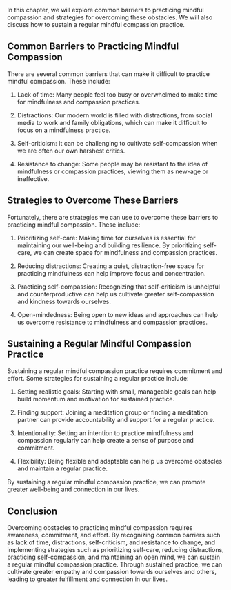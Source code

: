 
In this chapter, we will explore common barriers to practicing mindful compassion and strategies for overcoming these obstacles. We will also discuss how to sustain a regular mindful compassion practice.

Common Barriers to Practicing Mindful Compassion
------------------------------------------------

There are several common barriers that can make it difficult to practice mindful compassion. These include:

1. Lack of time: Many people feel too busy or overwhelmed to make time for mindfulness and compassion practices.

2. Distractions: Our modern world is filled with distractions, from social media to work and family obligations, which can make it difficult to focus on a mindfulness practice.

3. Self-criticism: It can be challenging to cultivate self-compassion when we are often our own harshest critics.

4. Resistance to change: Some people may be resistant to the idea of mindfulness or compassion practices, viewing them as new-age or ineffective.

Strategies to Overcome These Barriers
-------------------------------------

Fortunately, there are strategies we can use to overcome these barriers to practicing mindful compassion. These include:

1. Prioritizing self-care: Making time for ourselves is essential for maintaining our well-being and building resilience. By prioritizing self-care, we can create space for mindfulness and compassion practices.

2. Reducing distractions: Creating a quiet, distraction-free space for practicing mindfulness can help improve focus and concentration.

3. Practicing self-compassion: Recognizing that self-criticism is unhelpful and counterproductive can help us cultivate greater self-compassion and kindness towards ourselves.

4. Open-mindedness: Being open to new ideas and approaches can help us overcome resistance to mindfulness and compassion practices.

Sustaining a Regular Mindful Compassion Practice
------------------------------------------------

Sustaining a regular mindful compassion practice requires commitment and effort. Some strategies for sustaining a regular practice include:

1. Setting realistic goals: Starting with small, manageable goals can help build momentum and motivation for sustained practice.

2. Finding support: Joining a meditation group or finding a meditation partner can provide accountability and support for a regular practice.

3. Intentionality: Setting an intention to practice mindfulness and compassion regularly can help create a sense of purpose and commitment.

4. Flexibility: Being flexible and adaptable can help us overcome obstacles and maintain a regular practice.

By sustaining a regular mindful compassion practice, we can promote greater well-being and connection in our lives.

Conclusion
----------

Overcoming obstacles to practicing mindful compassion requires awareness, commitment, and effort. By recognizing common barriers such as lack of time, distractions, self-criticism, and resistance to change, and implementing strategies such as prioritizing self-care, reducing distractions, practicing self-compassion, and maintaining an open mind, we can sustain a regular mindful compassion practice. Through sustained practice, we can cultivate greater empathy and compassion towards ourselves and others, leading to greater fulfillment and connection in our lives.
